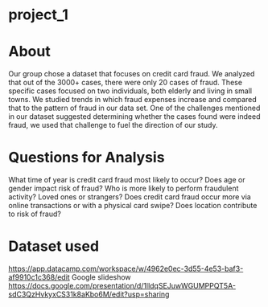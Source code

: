 # project_1
# About
Our group chose a dataset that focuses on credit card fraud. We analyzed that out of the 3000+ cases, there were only 20 cases of fraud. These specific cases focused on two individuals, both elderly and living in small towns. We studied trends in which fraud expenses increase and compared that to the pattern of fraud in our data set. One of the challenges mentioned in our dataset suggested determining whether the cases found were indeed fraud, we used that challenge to fuel the direction of our study. 
# Questions for Analysis
What time of year is credit card fraud most likely to occur?
Does age or gender impact risk of fraud?
Who is more likely to perform fraudulent activity? Loved ones or strangers?
Does credit card fraud occur more via online transactions or with a physical card swipe?
Does location contribute to risk of fraud?
# Dataset used
https://app.datacamp.com/workspace/w/4962e0ec-3d55-4e53-baf3-af9910c1c368/edit
Google slideshow
https://docs.google.com/presentation/d/1lldqSEJuwWGUMPPQT5A-sdC3QzHvkyxCS31k8aKbo6M/edit?usp=sharing
